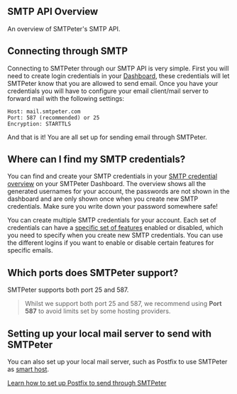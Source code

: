 ## SMTP API Overview

An overview of SMTPeter's SMTP API. 

## Connecting through SMTP

Connecting to SMTPeter through our SMTP API is very simple. First
you will need to create login credentials in your [Dashboard](copernica-docs:SMTPeter/dashboard/smtp-credentials "Dashboard Documentation"), 
these credentials will let SMTPeter know that you are allowed to
send email. Once you have your credentials you will have to configure
your email client/mail server to forward mail with the following settings:

    Host: mail.smtpeter.com
    Port: 587 (recommended) or 25
    Encryption: STARTTLS

And that is it! You are all set up for sending email through SMTPeter. 

## Where can I find my SMTP credentials?

You can find and create your SMTP credentials in your
[SMTP credential overview](https://www.smtpeter.com/app/#/admin/smtp-credentials "Go to your dashboard") 
on your SMTPeter Dashboard. The overview shows all the generated usernames for 
your account, the passwords are not shown in the dashboard and are only shown once
when you create new SMTP credentials. Make sure you write down your password somewhere
safe!

You can create multiple SMTP credentials for your account. Each set of credentials
can have a [specific set of features](copernica-docs:SMTPeter/features) enabled or 
disabled, which you need to specify when you create new SMTP credentials. You can use the 
different logins if you want to enable or disable certain features for specific emails. 

## Which ports does SMTPeter support? 

SMTPeter supports both port 25 and 587. 

> Whilst we support both port 25 and 587, we recommend using **Port 587** 
to avoid limits set by some hosting providers. 

<!---
## Common errors

@todo

## Examples?

@todo

-->

## Setting up your local mail server to send with SMTPeter

You can also set up your local mail server, such as Postfix
to use SMTPeter as [smart host](copernica-docs:SMTPeter/api-documentation/smart-host).

[Learn how to set up Postfix to send through SMTPeter](copernica-docs:SMTPeter/integrate/postfix) 
